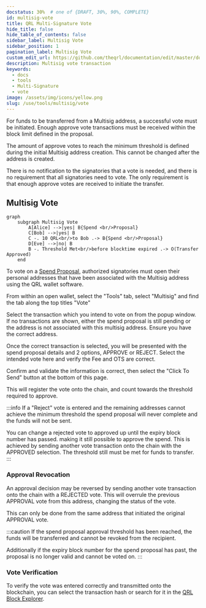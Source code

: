 ```yaml
---
docstatus: 30%  # one of {DRAFT, 30%, 90%, COMPLETE}
id: multisig-vote
title: QRL Multi-Signature Vote
hide_title: false
hide_table_of_contents: false
sidebar_label: Multisig Vote
sidebar_position: 1
pagination_label: Multisig Vote
custom_edit_url: https://github.com/theqrl/documentation/edit/master/docs/basics/what-is-qrl.md
description: Multisig vote transaction
keywords:
  - docs
  - tools
  - Multi-Signature
  - vote
image: /assets/img/icons/yellow.png
slug: /use/tools/multisig/vote
---
```



For funds to be transferred from a Multisig address, a successful vote must be initiated. Enough approve vote transactions must be received within the block limit defined in the proposal.

The amount of approve votes to reach the minimum threshold is defined during the initial Multisig address creation. This cannot be changed after the address is created.

There is no notification to the signatories that a vote is needed, and there is no requirement that all signatories need to vote. The only requirement is that enough approve votes are received to initiate the transfer.

## Multisig Vote

```mermaid
graph
    subgraph Multisig Vote
        A[Alice] -->|yes| B{Spend <br/>Proposal}
        C[Bob] -->|yes| B
        C -. 10 QRL<br/>to Bob .-> B{Spend <br/>Proposal}
        D[Eve] -->|no| B
        B -. Threshold Met<br/>before blocktime expired .-> O(Transfer Approved)
    end    
```

To vote on a [Spend Proposal](/use/tools/multisig/spend-proposal), authorized signatories must open their personal addresses that have been associated with the Multisig address using the QRL wallet software.

From within an open wallet, select the "Tools" tab, select "Multisig" and find the tab along the top titles "Vote"

Select the transaction which you intend to vote on from the popup window. If no transactions are shown, either the spend proposal is still pending or the address is not associated with this multisig address. Ensure you have the correct address.

 Once the correct transaction is selected, you will be presented with the spend proposal details and 2 options, APPROVE or REJECT. Select the intended vote here and verify the Fee and OTS are correct. 

 Confirm and validate the information is correct, then select the "Click To Send" button at the bottom of this page.

This will register the vote onto the chain, and count towards the threshold required to approve.

:::info
If a "Reject" vote is entered and the remaining addresses cannot achieve the minimum threshold the spend proposal will never complete and the funds will not be sent.

You can change a rejected vote to approved up until the expiry block number has passed. making it still possible to approve the spend. This is achieved by sending another vote transaction onto the chain with the APPROVED selection. The threshold still must be met for funds to transfer.
:::

### Approval Revocation

An approval decision may be reversed by sending another vote transaction onto the chain with a REJECTED vote. This will overrule the previous APPROVAL vote from this address, changing the status of the vote.

This can only be done from the same address that initiated the original APPROVAL vote. 

:::caution
If the spend proposal approval threshold has been reached, the funds will be transferred and cannot be revoked from the recipient.

Additionally if the expiry block number for the spend proposal has past, the proposal is no longer valid and cannot be voted on.
:::
 

### Vote Verification

To verify the vote was entered correctly and transmitted onto the blockchain, you can select the transaction hash or search for it in the [QRL Block Explorer](https://explorer.theqrl.org). 
